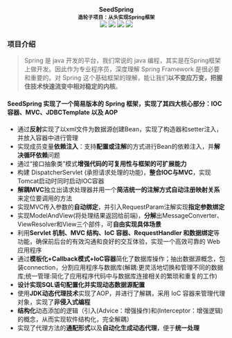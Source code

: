 

<div align=center>
    <large><b>SeedSpring</b></large>
</div>

<div align=center>
    <small><b>造轮子项目：从头实现Spring框架</b></small>
</div>

<div align=center>
<img src= https://img.shields.io/badge/Java-1.8-orange /> <img src=https://img.shields.io/badge/dom4j-1.6.1-blue /> <img src=https://img.shields.io/badge/mysql-8.0.28-lightgrey /> <img src=https://img.shields.io/badge/tomcat-9.0.75-red />
</div>

### 项目介绍

> Spring 是 java 开发的平台，我们常说的 java 编程，其实是在Spring框架上做开发。因此作为专业程序员，深度理解 Spring Framework 是很必要和重要的。对 Spring 这个基础框架的理解，能让我们**以不变应万变，把握住技术快速流变中相对稳定的内核**。

#### SeedSpring 实现了一个简易版本的 Spring 框架，实现了其四大核心部分：IOC容器、MVC、JDBCTemplate 以及 AOP

* 通过**反射**实现了以xml文件为数据源创建Bean，实现了构造器和setter注入，并放入容器中进行管理
* 实现成员变量**依赖注入**：支持**配置或注解**的方式进行Bean的依赖注入，并**解决循环依赖**问题
* 通过“接口抽象类”模式**增强代码的可复用性与框架的可扩展能力**
* 构建 DispatcherServlet (承担请求处理的功能)，**整合IOC与MVC**，实现Tomcat启动时同时启动IOC容器
* **解耦MVC**独立出请求处理器并用一个**简洁统一的注解方式自动注册映射关系**来定位要调用的方法
* 实现MVC传入参数的**自动绑定**，并引入RequestParam注解实现**指定参数绑定**
* 实现ModelAndView(将处理结果返回给前端)，**分解**出MessageConverter、ViewResolver和View三个部件，可**自由实现具体场景**
* 利用**Servlet 机制、MVC 结构、IoC 容器、RequestHandler 和数据绑定**等功能，确保前后台的有效沟通和良好的交互体验，实现一个高效可靠的 Web 应用程序
* 通过**模板化+Callback模式+IoC容器**简化了数据库操作；抽出数据源概念，包装connection，分割应用程序与数据库(解耦:更灵活地切换和管理不同的数据库;统一管理:简化了应用程序代码中与数据库连接相关的繁琐和重复的工作)
* **设计实现SQL语句配置化并实现动态数据源配置**
* 使用**JDK动态代理技术**实现了AOP，并进行了解耦，采用 IoC 容器来管理代理对象，实现了**非侵入式编程**
* **结构化**动态添加的逻辑（引入(Advice：增强操作)和(Interceptor：增强逻辑)的概念，从而实现软件结构化，完全解耦）
* 实现了代理方法的**通配形式**以及**自动化生成动态代理**，便于**统一处理**
